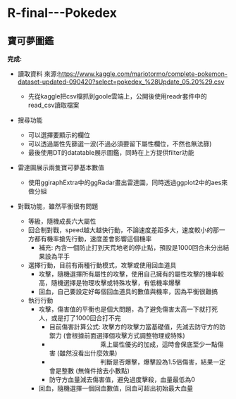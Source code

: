 # R-final---Pokedex

## 寶可夢圖鑑

**完成:**
  * 讀取資料 來源:https://www.kaggle.com/mariotormo/complete-pokemon-dataset-updated-090420?select=pokedex_%28Update_05.20%29.csv
    * 先從kaggle把csv檔抓到goole雲端上，公開後使用readr套件中的read_csv讀取檔案
    
    
  * 搜尋功能
    * 可以選擇要顯示的欄位
    * 可以透過屬性先篩選一波(不過必須要留下屬性欄位，不然也無法篩)
    * 最後使用DT的datatable展示圖鑑，同時在上方提供filter功能
    
    
  * 雷達圖展示兩隻寶可夢基本數值
    * 使用ggiraphExtra中的ggRadar畫出雷達圖，同時透過ggplot2中的aes來做分組
    
    
  * 對戰功能，雖然平衡很有問題
    * 等級，隨機成長六大屬性
    * 回合制對戰，speed越大越快行動，不論速度差距多大，速度較小的那一方都有機率搶先行動，速度差會影響這個機率
      * 補充: 內含一個防止打到天荒地老的停止點，預設是1000回合未分出結果設為平手
    * 選擇行動，目前有兩種行動模式，攻擊或使用回血道具
      * 攻擊，隨機選擇所有屬性的攻擊，使用自己擁有的屬性攻擊的機率較高，隨機選擇是物理攻擊或特殊攻擊，有低機率爆擊
      * 回血，自己要設定好每個回血道具的數值與機率，因為平衡很難搞
    * 執行行動
      * 攻擊，傷害值的平衡也是個大問題，為了避免傷害太高一下就打死人，或是打了1000回合打不完
        * 目前傷害計算公式: 攻擊方的攻擊力當基礎值，先減去防守方的防禦力 (會根據前面選擇個攻擊方式調整物理或特殊)
        * 　　　　　　　　  乘上屬性優劣的加成，這時會保底至少一點傷害 (雖然沒看出什麼效果)
        * 　　　　　　　　  判斷是否爆擊，爆擊設為1.5倍傷害，結果一定會是整數 (無條件捨去小數點)
        * 防守方血量減去傷害值，避免過度擊殺，血量最低為0
      * 回血，隨機選擇一個回血數值，回血可超出初始最大血量

